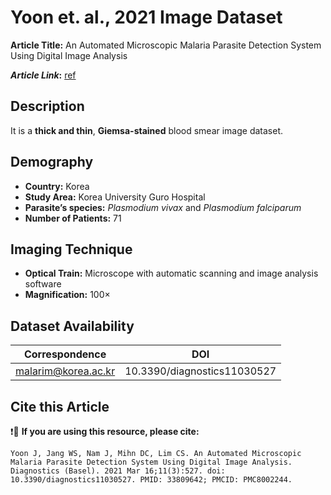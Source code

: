 # **Yoon et. al., 2021 Image Dataset**  
**Article Title:** An Automated Microscopic Malaria Parasite Detection System Using Digital Image Analysis

**_Article Link_:** [ref](https://www.ncbi.nlm.nih.gov/pmc/articles/PMC8002244/)


## **Description**
It is a **thick and thin**, **Giemsa-stained** blood smear image dataset.


## **Demography**
+ **Country:** Korea
+ **Study Area:** Korea University Guro Hospital
+ **Parasite’s species:** _Plasmodium vivax_ and _Plasmodium falciparum_
+ **Number of Patients:** 71


## **Imaging Technique**
+ **Optical Train:** Microscope with automatic scanning and image analysis software
+ **Magnification:** 100× 
  

## **Dataset Availability**

|**Correspondence**|**DOI**|
|:---:|:---:|
|malarim@korea.ac.kr|10.3390/diagnostics11030527|


## **Cite this Article**

❗🛑 **If you are using this resource, please cite:** 

```
Yoon J, Jang WS, Nam J, Mihn DC, Lim CS. An Automated Microscopic Malaria Parasite Detection System Using Digital Image Analysis. Diagnostics (Basel). 2021 Mar 16;11(3):527. doi: 10.3390/diagnostics11030527. PMID: 33809642; PMCID: PMC8002244.
```

